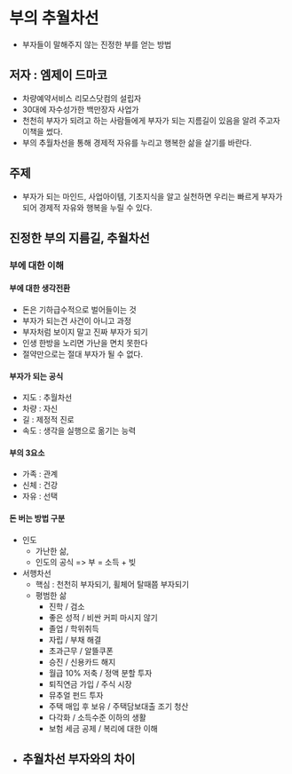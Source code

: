 # 부의 추월차선
- 부자들이 말해주지 않는 진정한 부를 얻는 방법
## 저자 : 엠제이 드마코
- 차량예약서비스 리모스닷컴의 설립자
- 30대에 자수성가한 백만장자 사업가
- 천천히 부자가 되려고 하는 사람들에게 부자가 되는 지름길이 있음을 알려 주고자 이책을 썼다.
- 부의 추월차선을 통해 경제적 자유를 누리고 행복한 삶을 살기를 바란다.
## 주제
- 부자가 되는 마인드, 사업아이템, 기초지식을 알고 실천하면 우리는 빠르게 부자가 되어 경제적 자유와 행복을 누릴 수 있다.
## 진정한 부의 지름길, 추월차선
### 부에 대한 이해
#### 부에 대한 생각전환
- 돈은 기하급수적으로 벌어들이는 것
- 부자가 되는건 사건이 아니고 과정
- 부자처럼 보이지 말고 진짜 부자가 되기
- 인생 한방을 노리면 가난을 면치 못한다
- 절약만으로는 절대 부자가 될 수 없다.

#### 부자가 되는 공식
- 지도 : 추월차선
- 차량 : 자신
- 길 : 제정적 진로
- 속도 : 생각을 실행으로 옮기는 능력

#### 부의 3요소
- 가족 : 관계
- 신체 : 건강
- 자유 : 선택

#### 돈 버는 방법 구분
- 인도
  - 가난한 삶, 
  - 인도의 공식 => 부 = 소득 + 빚
- 서행차선
  - 핵심 : 천천히 부자되기, 휠체어 탈때쯤 부자되기
  - 평범한 삶
    - 진학 / 검소
    - 좋은 성적 / 비싼 커피 마시지 않기
    - 졸업 / 학위취득
    - 자립 / 부채 해결
    - 초과근무 / 알뜰쿠폰
    - 승진 / 신용카드 해지
    - 월급 10% 저축 / 정액 분할 투자
    - 퇴직연금 가입 / 주식 시장
    - 뮤추얼 펀드 투자
    - 주택 매입 후 보유 / 주택담보대출 조기 청산
    - 다각화 / 소득수준 이하의 생활
    - 보험 세금 공제 / 복리에 대한 이해
- 추월차선 부자와의 차이
  - 
